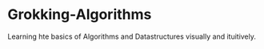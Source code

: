 # Grokking-Algorithms
Learning hte basics of Algorithms and Datastructures visually and ituitively. 
